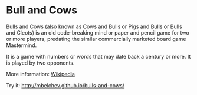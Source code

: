 # Bull and Cows
Bulls and Cows (also known as Cows and Bulls or Pigs and Bulls or Bulls and Cleots) is an old code-breaking mind or paper and pencil game for two or more players, predating the similar commercially marketed board game Mastermind.

It is a game with numbers or words that may date back a century or more. It is played by two opponents.

More information: <a href="https://en.wikipedia.org/wiki/Bulls_and_Cows">Wikipedia</a>

Try it: <a href="http://mbelchev.github.io/bulls-and-cows/">http://mbelchev.github.io/bulls-and-cows/</a>
